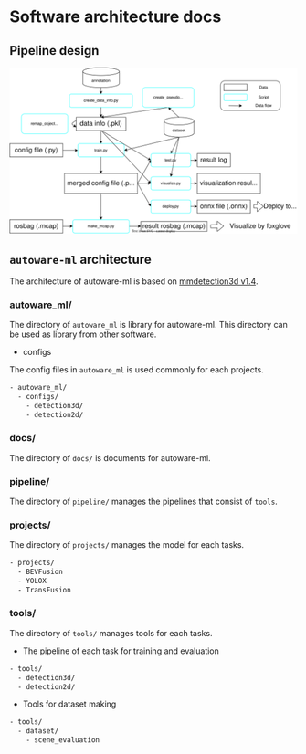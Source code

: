 # Software architecture docs
## Pipeline design

![](/docs/fig/pipeline.drawio.svg)

## `autoware-ml` architecture

The architecture of autoware-ml is based on [mmdetection3d v1.4](https://github.com/open-mmlab/mmdetection3d/tree/v1.4.0).

### autoware_ml/

The directory of `autoware_ml` is library for autoware-ml.
This directory can be used as library from other software.

- configs

The config files in `autoware_ml` is used commonly for each projects.

```
- autoware_ml/
  - configs/
    - detection3d/
    - detection2d/
```

### docs/

The directory of `docs/` is documents for autoware-ml.

### pipeline/

The directory of `pipeline/` manages the pipelines that consist of `tools`.

### projects/

The directory of `projects/` manages the model for each tasks.

```
- projects/
  - BEVFusion
  - YOLOX
  - TransFusion
```

### tools/

The directory of `tools/` manages tools for each tasks.

- The pipeline of each task for training and evaluation

```
- tools/
  - detection3d/
  - detection2d/
```

- Tools for dataset making

```
- tools/
  - dataset/
    - scene_evaluation
```
